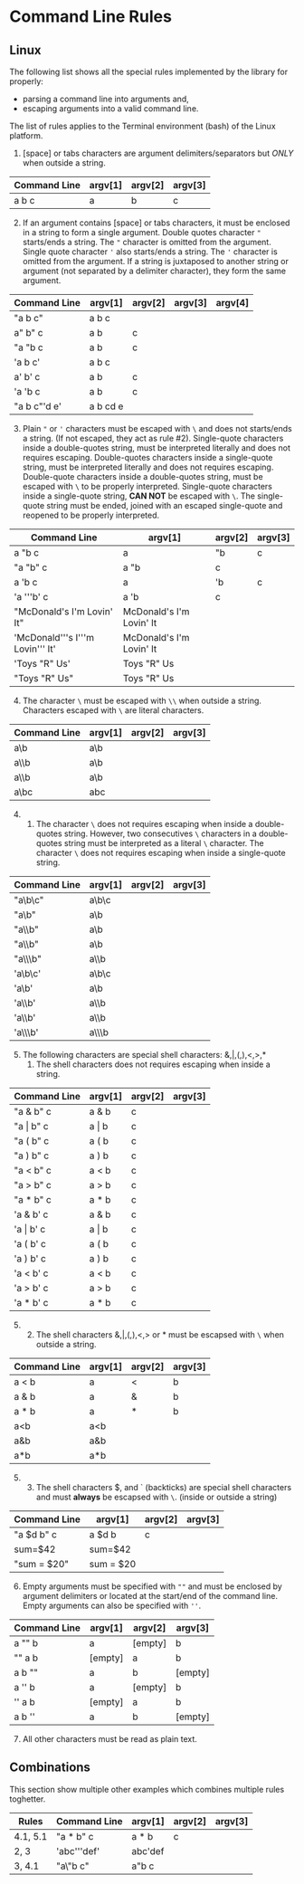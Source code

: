 # Command Line Rules #



## Linux ##

The following list shows all the special rules implemented by the library for properly:
* parsing a command line into arguments and,
* escaping arguments into a valid command line.

The list of rules applies to the Terminal environment (bash) of the Linux platform.

1. [space] or tabs characters are argument delimiters/separators but *ONLY* when outside a string.

| Command Line | argv[1] | argv[2] | argv[3] |
|--------------|---------|---------|---------|
| a b c        | a       | b       | c       |

2. If an argument contains [space] or tabs characters, it must be enclosed in a string to form a single argument.
Double quotes character `"` starts/ends a string. The `"` character is omitted from the argument.
Single quote character `'` also starts/ends a string. The `'` character is omitted from the argument.
If a string is juxtaposed to another string or argument (not separated by a delimiter character), they form the same argument.

| Command Line               | argv[1]    | argv[2] | argv[3] | argv[4] |
|----------------------------|------------|---------|---------|---------|
| "a b c"                    | a b c      |         |         |         |
| a" b" c                    | a b        | c       |         |         |
| "a "b c                    | a b        | c       |         |         |
| 'a b c'                    | a b c      |         |         |         |
| a' b' c                    | a b        | c       |         |         |
| 'a 'b c                    | a b        | c       |         |         |
| "a b c"'d e'               | a b cd e   |         |         |         |

3. Plain `"` or `'` characters must be escaped with `\` and does not starts/ends a string. (If not escaped, they act as rule #2).
Single-quote  characters inside a double-quotes string,  must be interpreted literally and does not requires escaping.
Double-quotes characters inside a single-quote  string,  must be interpreted literally and does not requires escaping.
Double-quote  characters inside a double-quotes string,  must be escaped with `\` to be properly interpreted.
Single-quote  characters inside a single-quote  string,  **CAN NOT** be escaped with `\`. The single-quote string must be ended, joined with an escaped single-quote and reopened to be properly interpreted.

| Command Line                        | argv[1]                  | argv[2] | argv[3] |
|-------------------------------------|--------------------------|---------|---------|
| a \"b c                             | a                        | "b      | c       |
| "a \"b" c                           | a "b                     | c       |         |
| a \'b c                             | a                        | 'b      | c       |
| 'a '\''b' c                         | a 'b                     | c       |         |
| "McDonald's I'm Lovin' It"          | McDonald's I'm Lovin' It |         |         |
| 'McDonald'\''s I'\''m Lovin'\'' It' | McDonald's I'm Lovin' It |         |         |
| 'Toys "R" Us'                       | Toys "R" Us              |         |         |
| "Toys \"R\" Us"                     | Toys "R" Us              |         |         |

4. The character `\` must be escaped with `\\` when outside a string. Characters escaped with `\` are literal characters.

| Command Line | argv[1] | argv[2] | argv[3] |
|--------------|---------|---------|---------|
| a\\b         | a\b     |         |         |
| a\\\b        | a\b     |         |         |
| a\\\\b       | a\\b    |         |         |
| a\bc         | abc     |         |         |

4. 1. The character `\` does not requires escaping when inside a double-quotes string.
      However, two consecutives `\` characters in a double-quotes string must be interpreted as a literal `\` character.
      The character `\` does not requires escaping when inside a single-quote string.

| Command Line | argv[1] | argv[2] | argv[3] |
|--------------|---------|---------|---------|
| "a\b\c"      | a\b\c   |         |         |
| "a\\b"       | a\b     |         |         |
| "a\\\b"      | a\\b    |         |         |
| "a\\\\b"     | a\\b    |         |         |
| "a\\\\\b"    | a\\\b   |         |         |
| 'a\b\c'      | a\b\c   |         |         |
| 'a\\b'       | a\\b    |         |         |
| 'a\\\b'      | a\\\b   |         |         |
| 'a\\\\b'     | a\\\\b  |         |         |
| 'a\\\\\b'    | a\\\\\b |         |         |

5. The following characters are special shell characters:   &,|,(,),<,>,*
    1. The shell characters does not requires escaping when inside a string.

| Command Line | argv[1] | argv[2] | argv[3] |
|--------------|---------|---------|---------|
| "a & b" c    | a & b   | c       |         |
| "a \| b" c   | a \| b  | c       |         |
| "a ( b" c    | a ( b   | c       |         |
| "a ) b" c    | a ) b   | c       |         |
| "a < b" c    | a < b   | c       |         |
| "a > b" c    | a > b   | c       |         |
| "a * b" c    | a * b   | c       |         |
| 'a & b' c    | a & b   | c       |         |
| 'a \| b' c   | a \| b  | c       |         |
| 'a ( b' c    | a ( b   | c       |         |
| 'a ) b' c    | a ) b   | c       |         |
| 'a < b' c    | a < b   | c       |         |
| 'a > b' c    | a > b   | c       |         |
| 'a * b' c    | a * b   | c       |         |

5. 2. The shell characters &,|,(,),<,> or * must be escapsed with `\` when outside a string.

| Command Line | argv[1] | argv[2] | argv[3] |
|--------------|---------|---------|---------|
| a \< b       | a       | <       | b       |
| a \& b       | a       | &       | b       |
| a \* b       | a       | *       | b       |
| a\<b         | a<b     |         |         |
| a\&b         | a&b     |         |         |
| a\*b         | a*b     |         |         |

5. 3. The shell characters $, and \` (backticks) are special shell characters and must **always** be escapsed with `\`. (inside or outside a string)

| Command Line | argv[1]   | argv[2] | argv[3] |
|--------------|-----------|---------|---------|
| "a \$d b" c  | a $d b    | c       |         |
| sum=\$42     | sum=$42   |         |         |
| "sum = \$20" | sum = $20 |         |         |

6. Empty arguments must be specified with `""` and must be enclosed by argument delimiters or located at the start/end of the command line. Empty arguments can also be specified with `''`.

| Command Line | argv[1] | argv[2] | argv[3] |
|--------------|---------|---------|---------|
| a "" b       | a       | [empty] | b       |
| "" a b       | [empty] | a       | b       |
| a b ""       | a       | b       | [empty] |
| a '' b       | a       | [empty] | b       |
| '' a b       | [empty] | a       | b       |
| a b ''       | a       | b       | [empty] |

7. All other characters must be read as plain text.

## Combinations ##

This section show multiple other examples which combines multiple rules toghetter.

| Rules    | Command Line | argv[1] | argv[2] | argv[3] |
|----------|--------------|---------|---------|---------|
| 4.1, 5.1 | "a \* b" c   | a \* b  | c       |         |
| 2, 3     | 'abc'\''def' | abc'def |         |         |
| 3, 4.1   | "a\\\"b c"   | a\"b c  |         |         |
